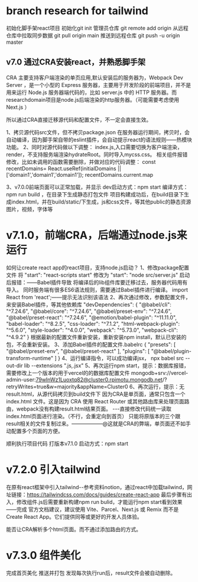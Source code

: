 #  branch research for tailwind
初始化脚手架react项目
初始化git init
管理员仓库 git remote add origin <remote-repository-URL>
从远程仓库中拉取同步数据 git pull origin main
推送到远程仓库 git push -u origin master

## v7.0 通过CRA安装react，并熟悉脚手架
CRA 主要支持客户端渲染的单页应用,默认安装后的服务器为，Webpack Dev Server ，是一个小型的 Express 服务器，主要用于开发阶段的前端项目，并不是用来运行 Node.js 服务器端代码的，比如 server.js 中的 HTTP 服务器。而researchdomain项目是node.js后端渲染的http服务器。（可能需要考虑使用 Next.js ）

所以通过CRA直接迁移源代码和配置文件，不一定会直接生效。

1、拷贝源代码src文件，但不拷贝package.json
在服务器运行期间，拷贝时，会自动编译，因为脚手架自带的eslint插件，会自动提示react的语法规则——热模块功能。
2、同时对源代码做以下调整：
  index.js,入口需要切换为客户端渲染，render，不支持服务端渲染hydrateRoot。同时导入mycss.css。
  相关组件报错修改，比如未调用的函数需要删除，并做对应的代码调整：
    const recentDomains= React.useRef(initialDomains || ['domain1','domain1','domain1']);
    recentDomains.current.map

3、v7.0.0前端页面可以正常加载，并显示
dev启动方式：npm start
编译方式：npm run build ，在目录下生成静态打包文件
项目构建成功后，在build目录下生成index.html，并在build/static/下生成，js和css文件，等其他public的静态资源图片，视频，字体等

# v7.1.0，前端CRA，后端通过node.js来运行

如何让create react app的react项目，支持node.js启动？
1、修改package配置文件
将 "start": "react-scripts start" 修改为 "start": "node src/server.js"
启动后报错：——Babel插件导致
  将编译后的lib组件库要迁移过去，服务器代码用有导入。
  同时服务端有很多ES6语法规则，需要通过Babel插件进行编译。
    import React from 'react';——提示无法识别该语法
2、再次通过修改，参数配置文件，来安装Babel插件，等其他依赖库
  "devDependencies": {
        "@babel/cli": "^7.24.6",
        "@babel/core": "^7.24.6",
        "@babel/preset-env": "^7.24.6",
        "@babel/preset-react": "^7.24.6",
        "@emotion/babel-plugin": "^11.11.0",
        "babel-loader": "^8.2.5",
        "css-loader": "^7.1.2",
        "html-webpack-plugin": "^5.6.0",
        "style-loader": "^4.0.0",
        "webpack": "^5.73.0",
        "webpack-cli": "^4.9.2"
    }
根据最新的配置文件重新安装，重新安装npm install，默认已安装的包，不会重新安装。
3、添加Babel插件的配置文件.babelrc
{
  "presets": [
    "@babel/preset-env",
    "@babel/preset-react"
  ],
  "plugins": [
    "@babel/plugin-transform-runtime"
  ]
}
4、运行编译指令，可以成功编译jsx，
npx babel src --out-dir lib --extensions ".js,.jsx"
5、再次运行npm start，提示：数据库报错，需要修改上一个版本的用于vercel的的数据库配置文件
mongodb+srv://vercel-admin-user:79wInWz1Luoxtq82@cluster0.rpimotu.mongodb.net/?retryWrites=true&w=majority&appName=Cluster0
6、再次运行，提示：无result.html，从源代码拷贝到build文件下
因为CRA是单页面，通常只包含一个 index.html 文件。这是因为 CRA 使用 React Router 或其他路由库来处理页面路由，webpack没有构建result.html结果页面。
---直接修改代码统一读取index.html页面进行渲染。（不行，会重定向到首页）
只能将原版本的三个跟result相关的文件复制过来。——————@这就是CRA的弊端，单页面还不如手动配置多个页面的方便。

顺利执行项目代码
打版本v7.1.0
启动方式：npm start
# v7.2.0 引入tailwind
在原有react框架中引入tailwind--参考资料notion，通过react中加载tailwind，网址链接：https://tailwindcss.com/docs/guides/create-react-app
最后步骤有出入，修改组件.js后需要重新构建npm run bulid，才能运行npm start看到效果
——完成
官方文档建议，建议使用 Vite、Parcel、Next.js 或 Remix 而不是 Create React App。它们提供同等或更好的开发人员体验。


能否让CRA解析多个html页面。而不通过添加路由的方式。

# v7.3.0 组件美化

完成首页美化 
推送并打包
发现每次执行run后，result文件会被自动删除。